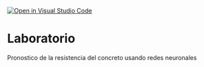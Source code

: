 [![Open in Visual Studio Code](https://classroom.github.com/assets/open-in-vscode-718a45dd9cf7e7f842a935f5ebbe5719a5e09af4491e668f4dbf3b35d5cca122.svg)](https://classroom.github.com/online_ide?assignment_repo_id=11190234&assignment_repo_type=AssignmentRepo)
# Laboratorio
Pronostico de la resistencia del concreto usando redes neuronales
